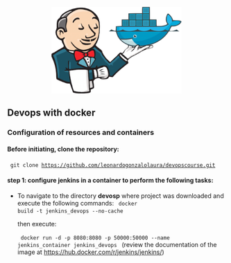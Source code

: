 <p align="center">
<img src="jenkins_docker.png" alt="Description of the image" width="300" height="200" align:"center">
<p>

## Devops with docker

### Configuration of resources and containers

#### Before initiating, clone the repository: 

<code> git clone https://github.com/leonardogonzalolaura/devopscourse.git
</code>


#### step 1: configure jenkins in a container to perform the following tasks:

- To navigate to the directory **devosp** where project was downloaded and execute the following commands:
  <code> docker build -t jenkins_devops --no-cache </code>

  then execute:

  <code> docker run -d -p 8080:8080 -p 50000:50000 --name jenkins_container jenkins_devops </code> (review the documentation of the image at https://hub.docker.com/r/jenkins/jenkins/)


